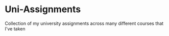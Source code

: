 # Uni-Assignments
Collection of my university assignments across many different courses that I've taken
